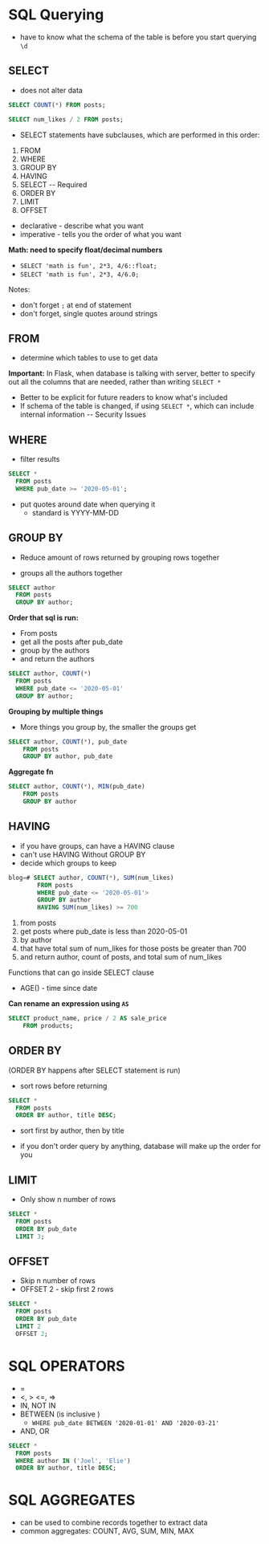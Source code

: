 # SQL Querying
- have to know what the schema of the table is before you start querying
`\d`

## SELECT
- does not alter data
```SQL
SELECT COUNT(*) FROM posts;

SELECT num_likes / 2 FROM posts;
```
- SELECT statements have subclauses, which are performed in this order:
1. FROM
2. WHERE
3. GROUP BY
4. HAVING
5. SELECT -- Required
6. ORDER BY
7. LIMIT
8. OFFSET

- declarative - describe what you want
- imperative - tells you the order of what you want

**Math: need to specify float/decimal numbers**
- `SELECT 'math is fun', 2*3, 4/6::float;`
- `SELECT 'math is fun', 2*3, 4/6.0;`

Notes:
- don't forget `;` at end of statement
- don't forget, single quotes around strings


## FROM
- determine which tables to use to get data

**Important:**
In Flask, when database is talking with server, better to specify out all the columns that are needed, rather than writing `SELECT *`
- Better to be explicit for future readers to know what's included
- If schema of the table is changed, if using `SELECT *`, which can include internal information -- Security Issues

## WHERE
- filter results
```SQL
SELECT *
  FROM posts
  WHERE pub_date >= '2020-05-01';
```
- put quotes around date when querying it
    - standard is YYYY-MM-DD

## GROUP BY
- Reduce amount of rows returned by grouping rows together

- groups all the authors together
```SQL
SELECT author
  FROM posts
  GROUP BY author;
```

**Order that sql is run:**
- From posts
- get all the posts after pub_date
- group by the authors
- and return the authors
```SQL
SELECT author, COUNT(*)
  FROM posts
  WHERE pub_date <= '2020-05-01'
  GROUP BY author;
```


**Grouping by multiple things**
- More things you group by, the smaller the groups get

```sql
SELECT author, COUNT(*), pub_date
    FROM posts
    GROUP BY author, pub_date
```

**Aggregate fn**

```sql
SELECT author, COUNT(*), MIN(pub_date)
    FROM posts
    GROUP BY author
```

## HAVING
- if you have groups, can have a HAVING clause
- can't use HAVING Without GROUP BY
- decide which groups to keep

```sql
blog=# SELECT author, COUNT(*), SUM(num_likes)
        FROM posts
        WHERE pub_date <= '2020-05-01'>
        GROUP BY author
        HAVING SUM(num_likes) >= 700
```
1. from posts
2. get posts where pub_date is less than 2020-05-01
3. by author
4. that have total sum of num_likes for those posts be greater than 700
5. and return author, count of posts, and total sum of num_likes

Functions that can go inside SELECT clause
- AGE() - time since date

**Can rename an expression using `AS`**
```sql
SELECT product_name, price / 2 AS sale_price
    FROM products;
```

## ORDER BY
(ORDER BY happens after SELECT statement is run)
- sort rows before returning

```sql
SELECT *
  FROM posts
  ORDER BY author, title DESC;
```
- sort first by author, then by title

- if you don't order query by anything, database will make up the order for you

## LIMIT
- Only show n number of rows

```sql
SELECT *
  FROM posts
  ORDER BY pub_date
  LIMIT 3;
```

## OFFSET
- Skip n number of rows
- OFFSET 2 - skip first 2 rows

```sql
SELECT *
  FROM posts
  ORDER BY pub_date
  LIMIT 2
  OFFSET 2;
```

# SQL OPERATORS
- =
- <, > <=, =>
- IN, NOT IN
- BETWEEN (is inclusive )
    - `WHERE pub_date BETWEEN '2020-01-01' AND '2020-03-21'`
- AND, OR

```sql
SELECT *
  FROM posts
  WHERE author IN ('Joel', 'Elie')
  ORDER BY author, title DESC;
```

# SQL AGGREGATES
- can be used to combine records together to extract data
- common aggregates: COUNT, AVG, SUM, MIN, MAX














